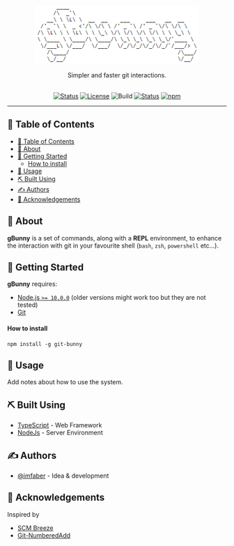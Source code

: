 <p align="center">
  <a href="" rel="noopener">
 <img src="./assets/logo.png" alt="gBunny logo"></a>
</p>

<p align="center"> Simpler and faster git interactions.
    <br>
    <br>
</p>

<div align="center">

[![Status](https://img.shields.io/badge/status-active-success.svg)]()
[![License](https://img.shields.io/badge/license-MIT-blue.svg)](/LICENSE)
<img alt="Build" src="https://github.com/imfaber/vue-tasty-burgers/workflows/Build/badge.svg?branch=master">
[![Status](https://img.shields.io/badge/status-active-success.svg)]()
  <a href="https://www.npmjs.com/package/vue-tasty-burgers" target="_brlak">
      <img alt="npm" src="https://img.shields.io/npm/v/vue-tasty-burgers">
  </a>

</div>

---



## 📝 Table of Contents

- [📝 Table of Contents](#-table-of-contents)
- [🧐 About <a name = "about"></a>](#-about)
- [🏁 Getting Started <a name = "getting_started"></a>](#-getting-started)
    - [How to install](#how-to-install)
- [🎈 Usage <a name="usage"></a>](#-usage)
- [⛏️ Built Using <a name = "built_using"></a>](#️-built-using)
- [✍️ Authors <a name = "authors"></a>](#️-authors)
- [🎉 Acknowledgements <a name = "acknowledgement"></a>](#-acknowledgements)

## 🧐 About <a name = "about"></a>

<p> <strong>gBunny</strong> is a set of commands, along with a <strong>REPL</strong> environment, to enhance the interaction with git in your favourite shell (<code>bash</code>, <code>zsh</code>, <code>powershell</code> etc...).
    <br>
</p>


## 🏁 Getting Started <a name = "getting_started"></a>

<strong>gBunny</strong> requires:
<ul>
  <li><a href="https://nodejs.org/en/" target="_blank">Node.js <code>>= 10.0.0</code></a> (older versions might work too but they are not tested)</li>
  <li><a href="https://git-scm.com/" target="_blank">Git</a></li>
</ul>

#### How to install

```
npm install -g git-bunny
```

## 🎈 Usage <a name="usage"></a>

Add notes about how to use the system.


## ⛏️ Built Using <a name = "built_using"></a>

- [TypeScript](https://www.typescriptlang.org/) - Web Framework
- [NodeJs](https://nodejs.org/en/) - Server Environment

## ✍️ Authors <a name = "authors"></a>

- [@imfaber](https://github.com/kylelobo) - Idea & development

## 🎉 Acknowledgements <a name = "acknowledgement"></a>

Inspired by
 - [SCM Breeze](https://github.com/scmbreeze/scm_breeze)
 - [Git-NumberedAdd](https://github.com/itenium-be/Git-NumberedAdd)
